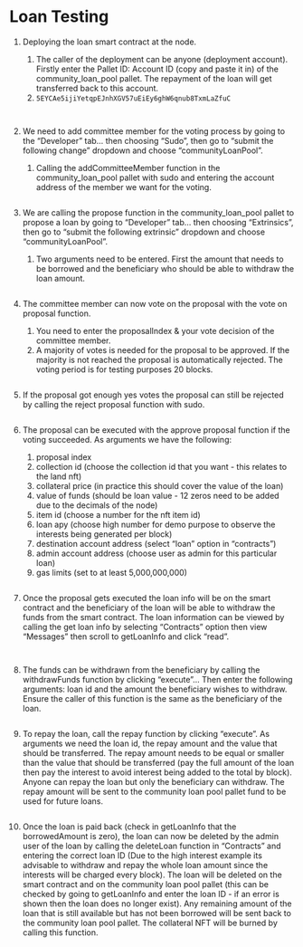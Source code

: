 # Loan Testing

1.  Deploying the loan smart contract at the node.

    1. The caller of the deployment can be anyone (deployment account). Firstly enter the Pallet ID: Account ID (copy and paste it in) of the community\_loan\_pool pallet. The repayment of the loan will get transferred back to this account.
    2. `5EYCAe5ijiYetqpEJnhXGV57uEiEy6ghW6qnub8TxmLaZfuC`

    &#x20;

    <figure><img src="https://lh4.googleusercontent.com/aC6sjEWcWiTpA0eQOsNgCBZsLn2gnjJz6DgnPXgU6IPWnfIRRBQ246CsVUV_v7CFV3J2MyfSZC4sChaW-Ht9_RlCKjfAIzus78h_yMe8E5cRckxgyuj50qCeg6Fr4_YCxNJMrwN12tJMmOkYE1vahg" alt=""><figcaption></figcaption></figure>



    <figure><img src="https://lh3.googleusercontent.com/vuBp7-xBSn-dabM-gOWOFylSA6eIEgtOkTKJZ3bJqJOXP8QvNuHb1KMFnmYIg3nbkJsrJgoAZDjWqkPjbl8NsB-R8wrIS1iIzsseGmS2nsZW81AJ1Ht19ZmWsucTrn2Wd38Epnhk1-pzHTpfDbxvdw" alt=""><figcaption></figcaption></figure>
2.  We need to add committee member for the voting process by going to the “Developer” tab… then choosing “Sudo”, then go to “submit the following change” dropdown and choose “communityLoanPool”.

    1. Calling the addCommitteeMember function in the community\_loan\_pool pallet with sudo and entering the account address of the member we want for the voting.



    <figure><img src="https://lh6.googleusercontent.com/vCc-uUKa5EldaFTPwgewhlOPO-A0IhnL8uYAxmzsSpOd9q1D4e6Rnngl6MKFTvaL56w6v53ZUAyy4X7Q1rY9Y4Cf_-SGMJ082r5tt10xHxKPA4mWbumdAGrwl-DiLCkEZslE_MQYnyhDv8rRjwuG2A" alt=""><figcaption></figcaption></figure>
3.  We are calling the propose function in the community\_loan\_pool pallet to propose a loan by going to “Developer” tab… then choosing “Extrinsics”, then go to “submit the following extrinsic” dropdown and choose “communityLoanPool”.

    1. Two arguments need to be entered. First the amount that needs to be borrowed and the beneficiary who should be able to withdraw the loan amount.



    <figure><img src="https://lh5.googleusercontent.com/iafsFNO7HKedT74tJnjTb6TnL6z3-hfyfq32v2In-KbcluIXs8Yx0zyD3flBIWLtqPWutClTBp-Bw9c7-elp-tKf617LyBQLElIHC9_NeYbvIIOeTU_kRRAlDD9Xe_kiu8rmJWWOzGYnZB3UpDE5WQ" alt=""><figcaption></figcaption></figure>
4.  The committee member can now vote on the proposal with the vote on proposal function.

    1. You need to enter the proposalIndex & your vote decision of the committee member.
    2. A majority of votes is needed for the proposal to be approved. If the majority is not reached the proposal is automatically rejected. The voting period is for testing purposes 20 blocks.



    <figure><img src="https://lh3.googleusercontent.com/awErak5kHHuVnk5WYSvOsWcFJMWjIRjeUMqUHzzloRlrsSjd6wgqzWm4iJElpHaAQPr_eyIVP2L_1g36f_cDgbxEhDmTG44hWCxbyg-u7plT9xZP2aUCB8P5eYIJRZEMf1QbQ1VPKHA1AIqcnGbnsg" alt=""><figcaption></figcaption></figure>
5.  If the proposal got enough yes votes the proposal can still be rejected by calling the reject proposal function with sudo.



    <figure><img src="https://lh6.googleusercontent.com/SO2k7n0JPfUoe5yu2dV87qSBkH7xNdju2ZnH6OOiFFzcjop9IFoXASqGw8SkoWI4TwwaeIh0SIwTbCCNBmH1qGtSCwnvMbhj1vxesLvTj9bENMf_bQv7tLM0y2Lgh5DwWWdXfgF6Lw4r_u8Cale6uA" alt=""><figcaption></figcaption></figure>
6.  The proposal can be executed with the approve proposal function if the voting succeeded. As arguments we have the following:

    1. proposal index
    2. collection id (choose the collection id that you want - this relates to the land nft)
    3. collateral price (in practice this should cover the value of the loan)
    4. value of funds (should be loan value - 12 zeros need to be added due to the decimals of the node)
    5. item id (choose a number for the nft item id)
    6. loan apy (choose high number for demo purpose to observe the interests being generated per block)
    7. destination account address (select “loan” option in “contracts”)
    8. admin account address (choose user as admin for this particular loan)
    9. gas limits (set to at least 5,000,000,000)



    <figure><img src="https://lh6.googleusercontent.com/YidwWI7qAEq1JzvjoiSo1d0bn9gJxFwQ6vMg0lVZAEbTmEX9T-NAgqULKSTCRub1MWz8NumnlhImKhbmI3Ghf9rEJtM7b2E8qXW3kVxfJ0m6YyGsABZpeoyE7ZlVlmsUeNCp8pjDPt-_cAWtHIwXNA" alt=""><figcaption></figcaption></figure>
7.  Once the proposal gets executed the loan info will be on the smart contract and the beneficiary of the loan will be able to withdraw the funds from the smart contract. The loan information can be viewed by calling the get loan info by selecting “Contracts” option then view “Messages” then scroll to getLoanInfo and click “read”.



    <figure><img src="https://lh3.googleusercontent.com/faIYim63wB2zW1Cr8oMAzBmJB8wiUYJT0d9sDCn2Ls3Y6Vfddm0nV8d0ytF0Ytrg0FTmxXXLym8oERiHkvd52bz5KQ6W6FeYA3J0PLSS01kDE0R9cOxZyZDHpBPhD-ke7NZWHm_f6oPlJn9jwvCrXQ" alt=""><figcaption></figcaption></figure>



    <figure><img src="https://lh3.googleusercontent.com/zL5YP5PM3aP1whEDzqLngZYKk2o09Td3F8J42E1v2aRu-3OQsjO6_Yg1DGeCg6c_kXR0wCNKhsYCZ4ZClWRoTlVteh9A3zjwx_erz5aH48USB2kT21osMTNLWJ1_9K0O3oU71ZndbR3IN_1Q_xE6IQ" alt=""><figcaption></figcaption></figure>
8.  The funds can be withdrawn from the beneficiary by calling the withdrawFunds function by clicking “execute”... Then enter the following arguments: loan id and the amount the beneficiary wishes to withdraw. Ensure the caller of this function is the same as the beneficiary of the loan.



    <figure><img src="https://lh5.googleusercontent.com/E1I2QZ0Wa-s-jp8-zg9e6HZLTeVOp81d438QrCicfV7Bx8E8wpHCubYKRRbv_BQdutrcIcmcmYJeqcDeAXdeEBf-N2FXTgq7M2SGk4yoZPQCO9oBqZgN0c0Ne45qblpCXtDmN_f6Zxh2-lzb6dR-NQ" alt=""><figcaption></figcaption></figure>
9.  To repay the loan, call the repay function by clicking “execute”. As arguments we need the loan id, the repay amount and the value that should be transferred. The repay amount needs to be equal or smaller than the value that should be transferred (pay the full amount of the loan then pay the interest to avoid interest being added to the total by block). Anyone can repay the loan but only the beneficiary can withdraw. The repay amount will be sent to the community loan pool pallet fund to be used for future loans.



    <figure><img src="https://lh3.googleusercontent.com/HHbH-rDQBU8Z64LWFVdWKLqCvnlySdQ_AfJGm7vO_AR0PfOMTlVhJsl3vEn3o35ptmV4f6vZ2YpgK5MH51f8n9VuqMuW0swPepUWkjx97uLuSLkPIaGA_WsGiEactgm-aDKgcrbsJAVNkxt90cH1lg" alt=""><figcaption></figcaption></figure>
10. Once the loan is paid back (check in getLoanInfo that the borrowedAmount is zero), the loan can now be deleted by the admin user of the loan by calling the deleteLoan function in “Contracts” and entering the correct loan ID (Due to the high interest example its advisable to withdraw and repay the whole loan amount since the interests will be charged every block). The loan will be deleted on the smart contract and on the community loan pool pallet (this can be checked by going to getLoanInfo and enter the loan ID - if an error is shown then the loan does no longer exist). Any remaining amount of the loan that is still available but has not been borrowed will be sent back to the community loan pool pallet. The collateral NFT will be burned by calling this function.



    <figure><img src="https://lh6.googleusercontent.com/13K_UtZBDtrCHdAw8BcfYBJtxg6Nh3f3BXXWGeaBJj7Ms8H5vO8BpbEucxpoVGWqvzEO7jvQqDLQeU8GJ0BOeJQwbUlF9B1giSj90iNsij5xTt9BbKQ7GkEgAaPLeYTzPkfUrFXnITavHG1gxVOkJg" alt=""><figcaption></figcaption></figure>
